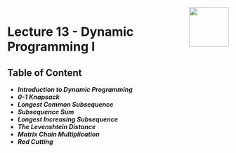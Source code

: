 <img align="right" width="90" height="90" src="https://github.com/cs-MohamedAyman/Computer-Science-Textbooks/blob/master/logos/algorithms.jpg">

# Lecture 13 - Dynamic Programming I

## Table of Content

- ***Introduction to Dynamic Programming***
- ***0-1 Knapsack***
- ***Longest Common Subsequence***
- ***Subsequence Sum***
- ***Longest Increasing Subsequence***
- ***The Levenshtein Distance***
- ***Matrix Chain Multiplication***
- ***Rod Cutting***
